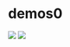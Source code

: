 # demos0

<img src="https://github.com/karlzipser/demos0/blob/master/clip_3_slow-320x180.gif">

<img src="https://github.com/karlzipser/demos0/blob/master/clip_4-320x180.gif">


